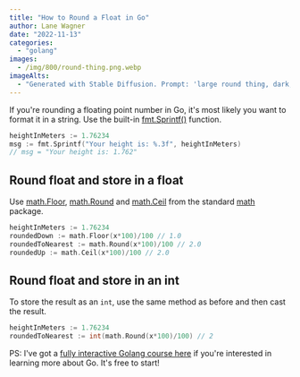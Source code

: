```yaml
---
title: "How to Round a Float in Go"
author: Lane Wagner
date: "2022-11-13"
categories:
  - "golang"
images:
  - /img/800/round-thing.png.webp
imageAlts:
  - "Generated with Stable Diffusion. Prompt: 'large round thing, dark, 4k, fantasy'"
---
```


If you're rounding a floating point number in Go, it's most likely you want to format it in a string. Use the built-in [fmt.Sprintf()](https://pkg.go.dev/fmt#example-Sprintf) function.

```go
heightInMeters := 1.76234
msg := fmt.Sprintf("Your height is: %.3f", heightInMeters)
// msg = "Your height is: 1.762"
```

## Round float and store in a float

Use [math.Floor](https://pkg.go.dev/math#Floor), [math.Round](https://pkg.go.dev/math#Round) and [math.Ceil](https://pkg.go.dev/math#Ceil) from the standard [math](https://pkg.go.dev/math) package.

```go
heightInMeters := 1.76234
roundedDown := math.Floor(x*100)/100 // 1.0
roundedToNearest := math.Round(x*100)/100 // 2.0
roundedUp := math.Ceil(x*100)/100 // 2.0
```

## Round float and store in an int

To store the result as an `int`, use the same method as before and then cast the result.

```go
heightInMeters := 1.76234
roundedToNearest := int(math.Round(x*100)/100) // 2
```

PS: I've got a [fully interactive Golang course here](https://www.boot.dev/courses/learn-golang) if you're interested in learning more about Go. It's free to start!
